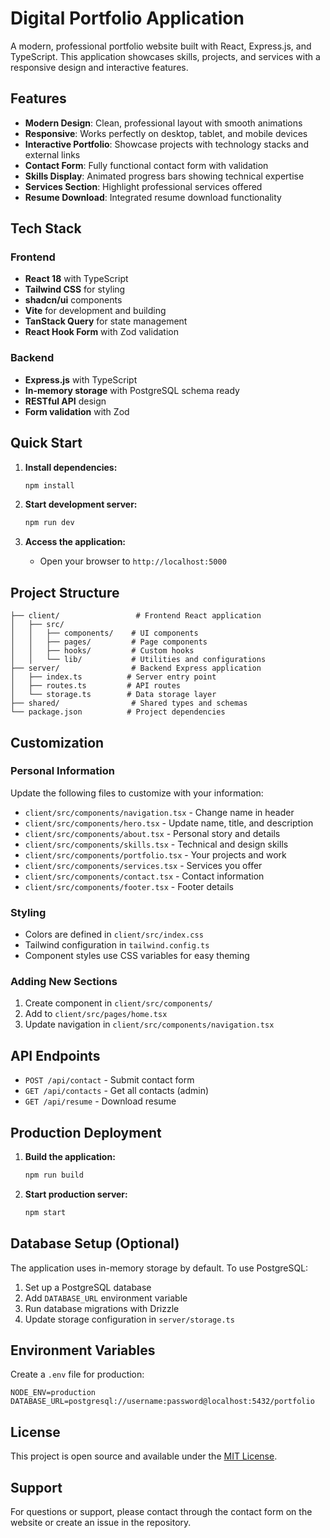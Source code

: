 # Digital Portfolio Application

A modern, professional portfolio website built with React, Express.js, and TypeScript. This application showcases skills, projects, and services with a responsive design and interactive features.

## Features

- **Modern Design**: Clean, professional layout with smooth animations
- **Responsive**: Works perfectly on desktop, tablet, and mobile devices
- **Interactive Portfolio**: Showcase projects with technology stacks and external links
- **Contact Form**: Fully functional contact form with validation
- **Skills Display**: Animated progress bars showing technical expertise
- **Services Section**: Highlight professional services offered
- **Resume Download**: Integrated resume download functionality

## Tech Stack

### Frontend
- **React 18** with TypeScript
- **Tailwind CSS** for styling
- **shadcn/ui** components
- **Vite** for development and building
- **TanStack Query** for state management
- **React Hook Form** with Zod validation

### Backend
- **Express.js** with TypeScript
- **In-memory storage** with PostgreSQL schema ready
- **RESTful API** design
- **Form validation** with Zod

## Quick Start

1. **Install dependencies:**
   ```bash
   npm install
   ```

2. **Start development server:**
   ```bash
   npm run dev
   ```

3. **Access the application:**
   - Open your browser to `http://localhost:5000`

## Project Structure

```
├── client/                 # Frontend React application
│   ├── src/
│   │   ├── components/    # UI components
│   │   ├── pages/         # Page components
│   │   ├── hooks/         # Custom hooks
│   │   └── lib/           # Utilities and configurations
├── server/                # Backend Express application
│   ├── index.ts          # Server entry point
│   ├── routes.ts         # API routes
│   └── storage.ts        # Data storage layer
├── shared/                # Shared types and schemas
└── package.json          # Project dependencies
```

## Customization

### Personal Information
Update the following files to customize with your information:
- `client/src/components/navigation.tsx` - Change name in header
- `client/src/components/hero.tsx` - Update name, title, and description
- `client/src/components/about.tsx` - Personal story and details
- `client/src/components/skills.tsx` - Technical and design skills
- `client/src/components/portfolio.tsx` - Your projects and work
- `client/src/components/services.tsx` - Services you offer
- `client/src/components/contact.tsx` - Contact information
- `client/src/components/footer.tsx` - Footer details

### Styling
- Colors are defined in `client/src/index.css`
- Tailwind configuration in `tailwind.config.ts`
- Component styles use CSS variables for easy theming

### Adding New Sections
1. Create component in `client/src/components/`
2. Add to `client/src/pages/home.tsx`
3. Update navigation in `client/src/components/navigation.tsx`

## API Endpoints

- `POST /api/contact` - Submit contact form
- `GET /api/contacts` - Get all contacts (admin)
- `GET /api/resume` - Download resume

## Production Deployment

1. **Build the application:**
   ```bash
   npm run build
   ```

2. **Start production server:**
   ```bash
   npm start
   ```

## Database Setup (Optional)

The application uses in-memory storage by default. To use PostgreSQL:

1. Set up a PostgreSQL database
2. Add `DATABASE_URL` environment variable
3. Run database migrations with Drizzle
4. Update storage configuration in `server/storage.ts`

## Environment Variables

Create a `.env` file for production:
```
NODE_ENV=production
DATABASE_URL=postgresql://username:password@localhost:5432/portfolio
```

## License

This project is open source and available under the [MIT License](LICENSE).

## Support

For questions or support, please contact through the contact form on the website or create an issue in the repository.